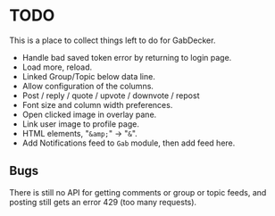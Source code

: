 # TODO

This is a place to collect things left to do for GabDecker.

* Handle bad saved token error by returning to login page.
* Load more, reload.
* Linked Group/Topic below data line.
* Allow configuration of the columns.
* Post / reply / quote / upvote / downvote / repost
* Font size and column width preferences.
* Open clicked image in overlay pane.
* Link user image to profile page.
* HTML elements, "`&amp;`" -> "`&`".
* Add Notifications feed to `Gab` module, then add feed here.

## Bugs

There is still no API for getting comments or group or topic feeds, and posting still gets an error 429 (too many requests).
